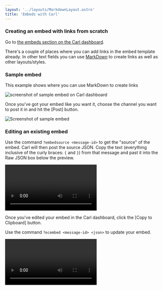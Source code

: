 ```yaml
---
layout: '../layouts/MarkdownLayout.astro'
title: 'Embeds with Carl'
---
```


### Creating an embed with links from scratch

Go to <a href="https://carl.gg/dashboard/527260303386214418/embeds" target="_blank" rel="noreferrer">the embeds section on the Carl dashboard</a>.

There's a couple of places where you can add links in the embed template already. In other text fields you can use <a href="https://www.markdownguide.org/tools/discord/" target="_blank" rel="noreferrer">MarkDown</a> to create links as well as other layouts/styles.

### Sample embed

This example shows where you can use MarkDown to create links

![screenshot of sample embed on Carl dashboard](/embeds-with-carl/EmbedSample.png)

Once you've got your embed like you want it, choose the channel you want to post it in and hit the [Post] button.

![Screenshot of sample embed](/embeds-with-carl/embed.png)

### Editing an existing embed

Use the command `?embedsource <message-id>` to get the "source" of the embed. Carl will then post the source JSON. Copy the text (everything inclusive of the curly braces: `{` and `}`) from that message and past it into the Raw JSON box below the preview.

<video controls src="/embeds-with-carl/embedsource.mov" preload="metadata"></video>

Once you've edited your embed in the Carl dashboard, click the [Copy to Clipboard] button.

Use the command `?ecembed <message-id> <json>` to update your embed.

<video controls src="/embeds-with-carl/ecembed.mov" preload="metadata"></video>
